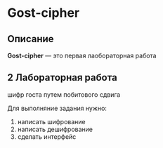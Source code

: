 # Gost-cipher
## Описание

**Gost-cipher** — это первая лаобораторная работа 
## 2 Лабораторная работа
шифр госта путем побитового сдвига

Для выполняние задания нужно:
1) написать шифрование
2) написать дешифрование
3) сделать интерфейс
